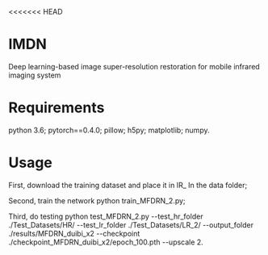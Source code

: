 <<<<<<< HEAD
# IMDN
Deep learning-based image super-resolution restoration for mobile infrared imaging system

# Requirements
python 3.6;
pytorch==0.4.0;
pillow;
h5py;
matplotlib;
numpy.

# Usage
First, download the training dataset and place it in IR_ In the data folder;

Second, train the network  python train_MFDRN_2.py;

Third, do testing  python test_MFDRN_2.py  --test_hr_folder ./Test_Datasets/HR/ --test_lr_folder ./Test_Datasets/LR_2/ --output_folder ./results/MFDRN_duibi_x2 --checkpoint ./checkpoint_MFDRN_duibi_x2/epoch_100.pth --upscale 2.

